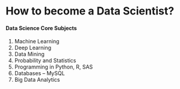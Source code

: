 # How to become a Data Scientist?

#### Data Science Core Subjects 
1.	Machine Learning
2.	Deep Learning
3.	Data Mining
4.	Probability and Statistics
5.	Programming in Python, R, SAS
6.	Databases – MySQL
7.	Big Data Analytics
